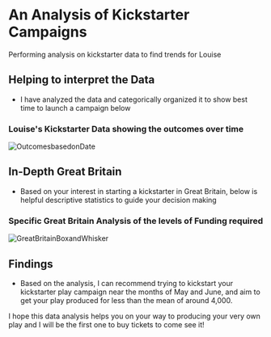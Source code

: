 # An Analysis of Kickstarter Campaigns
Performing analysis on kickstarter data to find trends for Louise
## Helping to interpret the Data
- I have analyzed the data and categorically organized it to show best time to launch a campaign below
### Louise's Kickstarter Data showing the outcomes over time
![OutcomesbasedonDate](path/to/OutcomesbasedonDate.png)
## In-Depth Great Britain
- Based on your interest in starting a kickstarter in Great Britain, below is helpful descriptive statistics to guide your decision making
### Specific Great Britain Analysis of the levels of Funding required
![GreatBritainBoxandWhisker](path/to/GreatBritainBoxandWhisker.png)
## Findings
- Based on the analysis, I can recommend trying to kickstart your kickstarter play campaign near the months of May and June, and aim to get your play produced for less than the mean of around 4,000.

I hope this data analysis helps you on your way to producing your very own play and I will be the first one to buy tickets to come see it!
